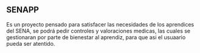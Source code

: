 


## SENAPP
<p aligin="center">
Es un proyecto pensado para satisfacer las necesidades de los aprendices del SENA, se podrá pedir controles y valoraciones medicas, las cuales se gestionaran por parte de bienestar al aprendiz, para que asi el usuaario pueda ser atentido.
</p>
